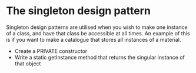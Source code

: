 # The singleton design pattern

Singleton design patterns are utilised when you wish to make one instance of a class, and have that class be accessible at all times.
An example of this is if you want to make a catalogue that stores all instances of a material.

- Create a PRIVATE constructor
- Write a static getInstance method that returns the singular instance of that object